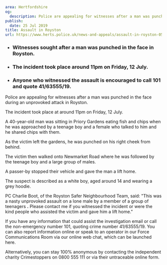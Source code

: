 ```yaml
area: Hertfordshire
og:
  description: Police are appealing for witnesses after a man was punched in the face during an unprovoked attack in Royston.
publish:
  date: 25 Jul 2019
title: Assault in Royston
url: https://www.herts.police.uk/news-and-appeals/assault-in-royston-0535g
```

* ### Witnesses sought after a man was punched in the face in Royston.

 * ### The incident took place around 11pm on Friday, 12 July.

 * ### Anyone who witnessed the assault is encouraged to call 101 and quote 41/63555/19.

Police are appealing for witnesses after a man was punched in the face during an unprovoked attack in Royston.

The incident took place at around 11pm on Friday, 12 July.

A 40-year-old man was sitting in Priory Gardens eating fish and chips when he was approached by a teenage boy and a female who talked to him and he shared chips with them.

As the victim left the gardens, he was punched on his right cheek from behind.

The victim then walked onto Newmarket Road where he was followed by the teenage boy and a large group of males.

A passer-by stopped their vehicle and gave the man a lift home.

The suspect is described as a white boy, aged around 14 and wearing a grey hoodie.

PC Charlie Boot, of the Royston Safer Neighbourhood Team, said: "This was a nasty unprovoked assault on a lone male by a member of a group of teenagers **.** Please contact me if you witnessed the incident or were the kind people who assisted the victim and gave him a lift home."

If you have any information that could assist the investigation email or call the non-emergency number 101, quoting crime number 41/63555/19. You can also report information online or speak to an operator in our Force Communications Room via our online web chat, which can be launched here.

Alternatively, you can stay 100% anonymous by contacting the independent charity Crimestoppers on 0800 555 111 or via their untraceable online form.
